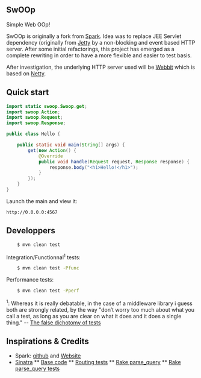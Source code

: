 ## SwOOp

Simple Web OOp!

SwOOp is originally a fork from [Spark](https://github.com/perwendel/spark). Idea was to replace JEE Servlet dependency (originally from [Jetty](http://jetty.codehaus.org/jetty/) by a non-blocking and event based HTTP server. After some initial refactorings, this project has emerged as a complete rewriting in order to have a more flexible and easier to test basis. 

After investigation, the underlying HTTP server used will be [Webbit](https://github.com/webbit/webbit) which is based on [Netty](http://www.jboss.org/netty).

## Quick start

```java
import static swoop.Swoop.get;
import swoop.Action;
import swoop.Request;
import swoop.Response;

public class Hello {

    public static void main(String[] args) {
        get(new Action() {
            @Override
            public void handle(Request request, Response response) {
                response.body("<h1>Hello!</h1>");
            }
        });
    }
}
```

Launch the main and view it:

    http://0.0.0.0:4567


## Developpers

```bash
    $ mvn clean test
```

Integration/Functionnal<sup>1</sup> tests:

```bash
    $ mvn clean test -Pfunc
```

Performance tests:

```bash
    $ mvn clean test -Pperf
```

<sup>1</sup>: Whereas it is really debatable, in the case of a middleware library i guess both are strongly related, by the way "don’t worry too much about what you call a test, as long as you are clear on what it does and it does a single thing." -- [The false dichotomy of tests](http://gojko.net/2011/01/12/the-false-dichotomy-of-tests/)

## Inspirations & Credits

* Spark: [github](https://github.com/perwendel/spark) and [Website](http://www.sparkjava.com/)
* [Sinatra](https://github.com/sinatra/sinatra)
** [Base code](https://github.com/sinatra/sinatra/blob/master/lib/sinatra/base.rb)
** [Routing tests](https://github.com/sinatra/sinatra/blob/master/test/routing_test.rb)
** [Rake parse_query](https://github.com/rack/rack/blob/master/lib/rack/utils.rb#L65)
** [Rake parse_query tests](https://github.com/rack/rack/blob/master/test/spec_utils.rb#L103)

